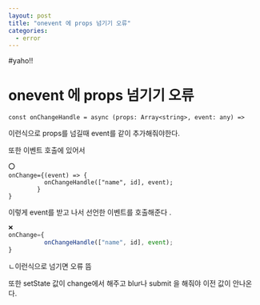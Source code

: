 ```yaml
---
layout: post
title: "onevent 에 props 넘기기 오류"
categories:
  - error
---
```


#yaho!!

# onevent 에 props 넘기기 오류

```tsx
const onChangeHandle = async (props: Array<string>, event: any) =>
```

이런식으로 props를 넘길때 event를 같이 추가해줘야한다.

또한 이벤트 호출에 있어서

```tsx
⭕️
onChange={(event) => {
          onChangeHandle(["name", id], event);
        }
}
```

이렇게 event를 받고 나서 선언한 이벤트를 호출해준다 .

```jsx
❌
onChange={
          onChangeHandle(["name", id], event);
}
```

ㄴ이런식으로 넘기면 오류 뜸

또한 setState 값이 change에서 해주고 blur나 submit 을 해줘야 이전 값이 안나온다.
